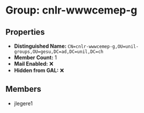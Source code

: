 # Group: cnlr-wwwcemep-g

## Properties

- **Distinguished Name:** `CN=cnlr-wwwcemep-g,OU=unil-groups,OU=gesu,DC=ad,DC=unil,DC=ch`
- **Member Count:** 1
- **Mail Enabled:** ❌
- **Hidden from GAL:** ❌

## Members

- jlegere1
